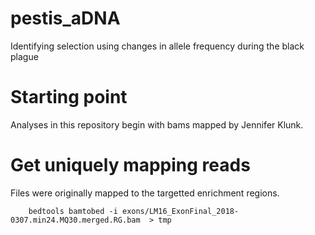 # pestis_aDNA
Identifying selection using changes in allele frequency during the black plague


# Starting point
Analyses in this repository begin with bams mapped by Jennifer Klunk. 


# Get uniquely mapping reads
Files were originally mapped to the targetted enrichment regions. 

		bedtools bamtobed -i exons/LM16_ExonFinal_2018-0307.min24.MQ30.merged.RG.bam  > tmp


# 
